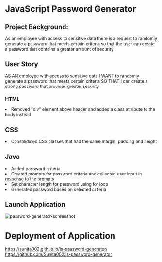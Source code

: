 # JavaScript Password Generator

## Project Background:
As an employee with access to sensitive data there is a request to randomly generate a password that meets certain criteria so that the user can create a password that contains a greater amount of security

## User Story
AS AN employee with access to sensitive data
I WANT to randomly generate a password that meets certain criteria
SO THAT I can create a strong password that provides greater security

### HTML
<li> Removed "div" element above header and added a class attribute to the body instead</li>

 ## CSS
 <li>Consolidated CSS classes that had the same margin, padding and height</li>

## Java
<li>Added password criteria</li>
<li>Created prompts for password criteria and collected user input in response to the prompts</li>
<li>Set character length for password using for loop</li>
<li>Generated password based on selected criteria</li>


## Launch Application
![password-generator-screenshot](https://user-images.githubusercontent.com/87583026/133009300-f8f62963-ea24-43b7-ae9b-36017aa98c37.png)

# Deployment of Application
https://sunita002.github.io/js-password-generator/
https://github.com/Sunita002/js-password-generator